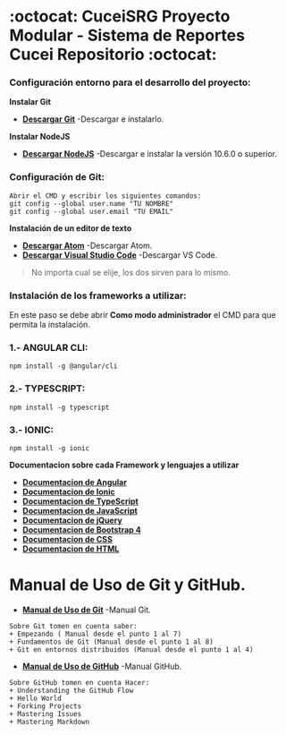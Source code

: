 # :octocat: CuceiSRG Proyecto Modular - Sistema de Reportes Cucei Repositorio :octocat:

### Configuración entorno para el desarrollo del proyecto:

__Instalar Git__
- __[Descargar Git](https://git-scm.com/downloads)__ -Descargar e instalarlo.

__Instalar NodeJS__
- __[Descargar NodeJS](https://nodejs.org/es/)__ -Descargar e instalar la versión 10.6.0 o superior.

### Configuración de Git:
```
Abrir el CMD y escribir los siguientes comandos:
git config --global user.name "TU NOMBRE"
git config --global user.email "TU EMAIL"
```

__Instalación de un editor de texto__
- __[Descargar Atom](https://atom.io/)__ -Descargar Atom.
- __[Descargar Visual Studio Code](https://code.visualstudio.com/)__ -Descargar VS Code.
> No importa cual se elije, los dos sirven para lo mismo.

### Instalación de los frameworks a utilizar:
En este paso se debe abrir __Como modo administrador__ el CMD para que permita la instalación.

### 1.- ANGULAR CLI:
`npm install -g @angular/cli`

### 2.- TYPESCRIPT:
`npm install -g typescript`

### 3.- IONIC:
`npm install -g ionic`

__Documentacion sobre cada Framework y lenguajes a utilizar__
- __[Documentacion de Angular](https://angular.io/docs)__
- __[Documentacion de Ionic](https://ionicframework.com/docs/)__
- __[Documentacion de TypeScript](https://www.typescriptlang.org/docs/handbook/typescript-in-5-minutes.html)__
- __[Documentacion de JavaScript](https://www.w3schools.com/jS/default.asp)__
- __[Documentacion de jQuery](https://www.w3schools.com/jquery/default.asp)__
- __[Documentacion de Bootstrap 4](https://www.w3schools.com/bootstrap4/)__
- __[Documentacion de CSS](https://www.w3schools.com/css/default.asp)__
- __[Documentacion de HTML](https://www.w3schools.com/html/default.asp)__

# Manual de Uso de Git y GitHub.
- __[Manual de Uso de Git](https://git-scm.com/book/es/v1/Empezando)__ -Manual Git.
```
Sobre Git tomen en cuenta saber:
+ Empezando ( Manual desde el punto 1 al 7)
+ Fundamentos de Git (Manual desde el punto 1 al 8)
+ Git en entornos distribuidos (Manual desde el punto 1 al 4)
```
- __[Manual de Uso de GitHub](https://guides.github.com/)__ -Manual GitHub.
```
Sobre GitHub tomen en cuenta Hacer:
+ Understanding the GitHub Flow
+ Hello World
+ Forking Projects
+ Mastering Issues
+ Mastering Markdown
```
